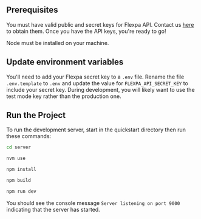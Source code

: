 ## Prerequisites

You must have valid public and secret keys for Flexpa API. Contact us [here](https://automatemedical.typeform.com/to/mtwkkY2r?typeform-source=quickstart) to obtain them.
Once you have the API keys, you're ready to go!

Node must be installed on your machine.

## Update environment variables

You'll need to add your Flexpa secret key to a `.env` file.
Rename the file `.env.template` to `.env` and update the value for `FLEXPA_API_SECRET_KEY` to include your secret key.
During development, you will likely want to use the test mode key rather than the production one.

## Run the Project

To run the development server, start in the quickstart directory then run these commands:

```bash
cd server

nvm use

npm install

npm build

npm run dev
```

You should see the console message `Server listening on port 9000` indicating that the server has started.
